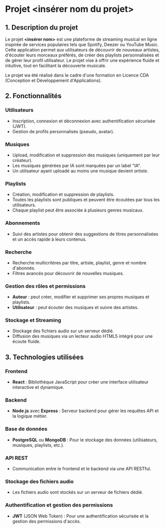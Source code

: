 # Projet **<insérer nom du projet>**

## 1. **Description du projet**

Le projet **<insérer nom>** est une plateforme de streaming musical en ligne inspirée de services populaires tels que Spotify, Deezer ou YouTube Music. Cette application permet aux utilisateurs de découvrir de nouveaux artistes, d'écouter leurs morceaux préférés, de créer des playlists personnalisées et de gérer leur profil utilisateur. Le projet vise à offrir une expérience fluide et intuitive, tout en facilitant la découverte musicale.

Le projet wa été réalisé dans le cadre d'une formation en Licence CDA (Conception et Développement d'Applications).

## 2. **Fonctionnalités**

### Utilisateurs
- Inscription, connexion et déconnexion avec authentification sécurisée (JWT).
- Gestion de profils personnalisés (pseudo, avatar).

### Musiques
- Upload, modification et suppression des musiques (uniquement par leur créateur).
- Les musiques générées par IA sont marquées par un label "IA".
- Un utilisateur ayant uploadé au moins une musique devient *artiste*.

### Playlists
- Création, modification et suppression de playlists.
- Toutes les playlists sont publiques et peuvent être écoutées par tous les utilisateurs.
- Chaque playlist peut être associée à plusieurs genres musicaux.

### Abonnements
- Suivi des artistes pour obtenir des suggestions de titres personnalisées et un accès rapide à leurs contenus.

### Recherche
- Recherche multicritères par titre, artiste, playlist, genre et nombre d'abonnés.
- Filtres avancés pour découvrir de nouvelles musiques.

### Gestion des rôles et permissions
- **Auteur** : peut créer, modifier et supprimer ses propres musiques et playlists.
- **Utilisateur** : peut écouter des musiques et suivre des artistes.

### Stockage et Streaming
- Stockage des fichiers audio sur un serveur dédié.
- Diffusion des musiques via un lecteur audio HTML5 intégré pour une écoute fluide.

## 3. **Technologies utilisées**

### Frontend
- **React** : Bibliothèque JavaScript pour créer une interface utilisateur interactive et dynamique.

### Backend
- **Node.js** avec **Express** : Serveur backend pour gérer les requêtes API et la logique métier.

### Base de données
- **PostgreSQL** ou **MongoDB** : Pour le stockage des données (utilisateurs, musiques, playlists, etc.).

### API REST
- Communication entre le frontend et le backend via une API RESTful.

### Stockage des fichiers audio
- Les fichiers audio sont stockés sur un serveur de fichiers dédié.

### Authentification et gestion des permissions
- **JWT** (JSON Web Token) : Pour une authentification sécurisée et la gestion des permissions d'accès.
